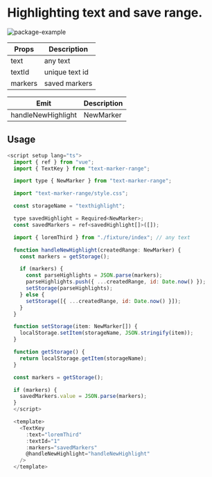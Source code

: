 # Highlighting text and save range.

![package-example](https://github.com/alivadjid/text-marker-range/assets/52418132/b79fbd46-fa56-474b-8ecc-4f010a8723c5)


| Props   | Description    |
| ------- | -------------- |
| text    | any text       |
| textId  | unique text id |
| markers | saved markers  |

| Emit               | Description |
| ------------------ | ----------- |
| handleNewHighlight | NewMarker   |

## Usage

```javascript
<script setup lang="ts">
  import { ref } from "vue";
  import { TextKey } from "text-marker-range";

  import type { NewMarker } from "text-marker-range";

  import "text-marker-range/style.css";

  const storageName = "texthighlight";

  type savedHighlight = Required<NewMarker>;
  const savedMarkers = ref<savedHighlight[]>([]);

  import { loremThird } from "./fixture/index"; // any text

  function handleNewHighlight(createdRange: NewMarker) {
    const markers = getStorage();

    if (markers) {
      const parseHighlights = JSON.parse(markers);
      parseHighlights.push({ ...createdRange, id: Date.now() });
      setStorage(parseHighlights);
    } else {
      setStorage([{ ...createdRange, id: Date.now() }]);
    }
  }

  function setStorage(item: NewMarker[]) {
    localStorage.setItem(storageName, JSON.stringify(item));
  }

  function getStorage() {
    return localStorage.getItem(storageName);
  }

  const markers = getStorage();

  if (markers) {
    savedMarkers.value = JSON.parse(markers);
  }
  </script>

  <template>
    <TextKey
      :text="loremThird"
      :textId="1"
      :markers="savedMarkers"
      @handleNewHighlight="handleNewHighlight"
    />
  </template>
```
